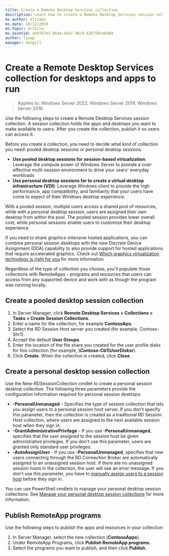```yaml
---
title: Create a Remote Desktop Services collection
description: Learn how to create a Remote Desktop Services session collection.
ms.author: elizapo
ms.date: 10/22/2019
ms.topic: article
ms.assetid: ae9767e3-864a-4eb2-96c0-626759ce6d60
author: lizap
manager: dongill
---
```

# Create a Remote Desktop Services collection for desktops and apps to run

>Applies to: Windows Server 2022, Windows Server 2019, Windows Server 2016

Use the following steps to create a Remote Desktop Services session collection. A session collection holds the apps and desktops you want to make available to users. After you create the collection, publish it so users can access it.

Before you create a collection, you need to decide what kind of collection you need: pooled desktop sessions or personal desktop sessions.

- **Use pooled desktop sessions for session-based virtualization**: Leverage the compute power of Windows Server to provide a cost-effective multi-session environment to drive your users' everyday workloads
- **Use personal desktop sessions for to create a virtual desktop infrastructure (VDI)**: Leverage Windows client to provide the high performance, app compatibility, and familiarity that your users have come to expect of their Windows desktop experience.

With a pooled session, multiple users access a shared pool of resources, while with a personal desktop session, users are assigned their own desktop from within the pool. The pooled session provides lower overall cost, while personal sessions enable users to customize their desktop experience.

If you need to share graphics-intensive hosted applications, you can combine personal session desktops with the new Discrete Device Assignment (DDA) capability to also provide support for hosted applications that require accelerated graphics. Check out [Which graphics virtualization technology is right for you](rds-graphics-virtualization.md) for more information.


Regardless of the type of collection you choose, you'll populate those collections with RemoteApps - programs and resources that users can access from any supported device and work with as though the program was running locally.

## Create a pooled desktop session collection

1.  In Server Manager, click **Remote Desktop Services > Collections > Tasks > Create Session Collections**.
2.  Enter a name for the collection, for example **ContosoAps**.
3.  Select the RD Session Host server you created (for example, Contoso-Shr1).
4.  Accept the default **User Groups**.
5.  Enter the location of the file share you created for the user profile disks for this collection (for example, **\Contoso-Cb1\UserDisksr**).
6.  Click **Create**. When the collection is created, click **Close**.


## Create a personal desktop session collection

Use the New-RDSessionCollection cmdlet to create a personal session desktop collection. The following three parameters provide the configuration information required for personal session desktops:

- **-PersonalUnmanaged** - Specifies the type of session collection that lets you assign users to a personal session host server. If you don't specify this parameter, then the collection is created as a traditional RD Session Host collection, where users are assigned to the next available session host when they sign in.
- **-GrantAdministrativePrivilege** - If you use **-PersonalUnmanaged**, specifies that the user assigned to the session host be given administrative privileges. If you don't use this parameter, users are granted only standard user privileges.
- **-AutoAssignUser** - If you use **-PersonalUnmanaged**, specifies that new users connecting through the RD Connection Broker are automatically assigned to an unassigned session host. If there are no unassigned session hosts in the collection, the user will see an error message. If you don't use this parameter, you have to [manually assign users to a session host](rds-manage-personal-collection.md#manually-assign-a-user-to-a-personal-session-host) before they sign in.

You can use PowerShell cmdlets to manage your personal desktop session collections. See [Manage your personal desktop session collections](rds-manage-personal-collection.md) for more information.

## Publish RemoteApp programs
Use the following steps to publish the apps and resources in your collection:

1.  In Server Manager, select the new collection (**ContosoApps**).
2.  Under RemoteApp Programs, click **Publish RemoteApp programs**.
3. Select the programs you want to publish, and then click **Publish**.
